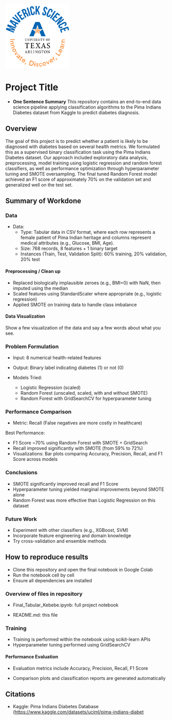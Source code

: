 ![](UTA-DataScience-Logo.png)

# Project Title

* **One Sentence Summary** This repository contains an end-to-end data science pipeline applying classification algorithms to the Pima Indians Diabetes dataset from Kaggle to predict diabetes diagnosis.

## Overview

The goal of this project is to predict whether a patient is likely to be diagnosed with diabetes based on several health metrics. We formulated this as a supervised binary classification task using the Pima Indians Diabetes dataset. Our approach included exploratory data analysis, preprocessing, model training using logistic regression and random forest classifiers, as well as performance optimization through hyperparameter tuning and SMOTE oversampling. The final tuned Random Forest model achieved an F1 score of approximately 70% on the validation set and generalized well on the test set.

## Summary of Workdone

### Data

* Data:
  * Type: Tabular data in CSV format, where each row represents a female patient of Pima Indian heritage and columns represent medical attributes (e.g., Glucose, BMI, Age).
  * Size: 768 records, 8 features + 1 binary target
  * Instances (Train, Test, Validation Split): 60% training, 20% validation, 20% test

#### Preprocessing / Clean up

* Replaced biologically implausible zeroes (e.g., BMI=0) with NaN, then imputed using the median
* Scaled features using StandardScaler where appropriate (e.g., logistic regression)
* Applied SMOTE on training data to handle class imbalance

#### Data Visualization

Show a few visualization of the data and say a few words about what you see.

### Problem Formulation

* Input: 8 numerical health-related features
* Output: Binary label indicating diabetes (1) or not (0)
* Models Tried:

  * Logistic Regression (scaled)
  * Random Forest (unscaled, scaled, with and without SMOTE)
  * Random Forest with GridSearchCV for hyperparameter tuning

### Performance Comparison

* Metric: Recall (False negatives are more costly in healthcare)

Best Performance:

 * F1 Score ~70% using Random Forest with SMOTE + GridSearch
 * Recall improved significantly with SMOTE (from 59% to 72%)
 * Visualizations: Bar plots comparing Accuracy, Precision, Recall, and F1 Score across models

### Conclusions

* SMOTE significantly improved recall and F1 Score
* Hyperparameter tuning yielded marginal improvements beyond SMOTE alone
* Random Forest was more effective than Logistic Regression on this dataset
  
### Future Work

* Experiment with other classifiers (e.g., XGBoost, SVM)
* Incorporate feature engineering and domain knowledge
* Try cross-validation and ensemble methods

## How to reproduce results

* Clone this repository and open the final notebook in Google Colab
* Run the notebook cell by cell
* Ensure all dependencies are installed

### Overview of files in repository

* Final_Tabular_Kebebe.ipynb: full project notebook

* README.md: this file

### Training

* Training is performed within the notebook using scikit-learn APIs
* Hyperparameter tuning performed using GridSearchCV
  
#### Performance Evaluation

* Evaluation metrics include Accuracy, Precision, Recall, F1 Score

* Comparison plots and classification reports are generated automatically


## Citations

* Kaggle: Pima Indians Diabetes Database (https://www.kaggle.com/datasets/uciml/pima-indians-diabet







